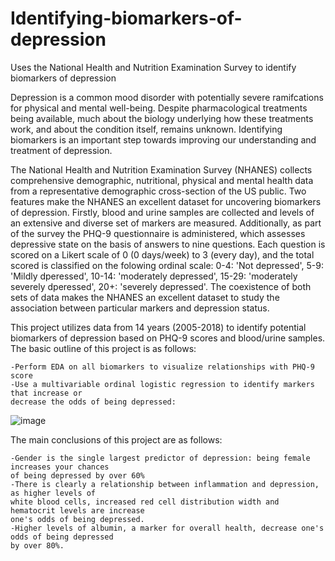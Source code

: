 # Identifying-biomarkers-of-depression
Uses the National Health and Nutrition Examination Survey to identify biomarkers of depression

  Depression is a common mood disorder with potentially severe ramifcations for physical and mental well-being. Despite pharmacological treatments being available, much about the biology underlying how these treatments work, and about the condition itself, remains unknown. Identifying biomarkers is an important step towards improving our understanding and treatment of depression. 

The National Health and Nutrition Examination Survey (NHANES) collects comprehensive demographic, nutritional, physical and mental health data from a representative demographic cross-section of the US public. Two features make the NHANES an excellent dataset for uncovering biomarkers of depression.  Firstly, blood and urine samples are collected and levels of an extensive and diverse set of markers are measured. Additionally, as part of the survey the PHQ-9 questionnaire is administered, which assesses depressive state on the basis of answers to nine questions. Each question is scored on a Likert scale of 0 (0 days/week) to 3 (every day), and the total scored is classified on the folowing ordinal scale: 0-4: 'Not depressed', 5-9: 'Mildly dperessed', 10-14: 'moderately depressed', 15-29: 'moderately severely dperessed', 20+: 'severely depressed'. The coexistence of both sets of data makes the NHANES an excellent dataset to study the association between particular markers and depression status.

This project utilizes data from 14 years (2005-2018) to identify potential biomarkers of depression based on PHQ-9 scores and blood/urine samples. The basic outline of this project is as follows:

    -Perform EDA on all biomarkers to visualize relationships with PHQ-9 score
    -Use a multivariable ordinal logistic regression to identify markers that increase or 
    decrease the odds of being depressed:
  
![image](https://user-images.githubusercontent.com/89553765/195698027-075fb6b8-0175-45d4-929d-78d8cc5f7f84.png)

The main conclusions of this project are as follows:

    -Gender is the single largest predictor of depression: being female increases your chances 
    of being depressed by over 60%
    -There is clearly a relationship between inflammation and depression, as higher levels of 
    white blood cells, increased red cell distribution width and hematocrit levels are increase 
    one's odds of being depressed. 
    -Higher levels of albumin, a marker for overall health, decrease one's odds of being depressed 
    by over 80%.

